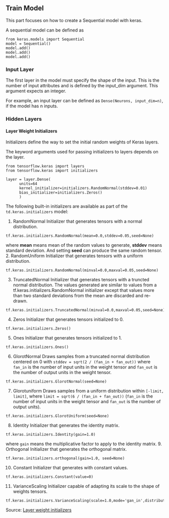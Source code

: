 ## Train Model
This part focuses on how to create a Sequential model with keras.

A sequential model can be defined as 
```
from keras.models import Sequential
model = Sequential()
model.add()
model.add()
model.add()
```
### Input Layer
The first layer in the model must specify the shape of the input. This is the number of input attributes and is defined by the input_dim argument. This argument expects an integer. 

For example, an input layer can be defined as `Dense(Neurons, input_dim=n)`, if the model has n inputs.
### Hidden Layers
#### Layer Weight Initializers
Initializers define the way to set the initial random weights of Keras layers.

The keyword arguments used for passing initializers to layers depends on the layer.
```
from tensorflow.keras import layers
from tensorflow.keras import initializers

layer = layer.Dense(
      units=64
      kernel_initializer=initializers.RandomNormal(stddev=0.01)
      bias_initializer=initializers.Zeros()
      )
 ```
 The following built-in initializers are available as part of the `td.keras.initializers` model:
 1. RandomNormal
 Initializer that generates tensors with a normal distribution.
 ```
 tf.keras.initializers.RandomNormal(mean=0.0,stddev=0.05,seed=None)
 ```
 where **mean** means mean of the random values to generate, **stddev** means standard deviation. And setting **seed** can produce the same random tensor.
 2. RandomUniform
 Initializer that generates tensors with a uniform distribution.
 ```
 tf.keras.initializers.RandomNormal(minval=0.0,maxval=0.05,seed=None)
 ```
 3. TruncatedNormal
 Initializer that generates tensors with a truncted normal distribution.
 The values generated are similar to values from a tf.keras.initializers.RandomNormal initializer except that values more than two standard deviations from the mean are discarded and re-drawn.
 ```
 tf.keras.initializers.TruncatedNormal(minval=0.0,maxval=0.05,seed=None)
 ```
 4. Zeros
 Initializer that generates tensors initialized to 0.
 ```
 tf.keras.initializers.Zeros()
 ```
 5. Ones
 Initializer that generates tensors initialized to 1.
 ```
 tf.keras.initializers.Ones()
 ```
 6. GlorotNormal
 Draws samples from a truncated normal distribution centered on 0 with `stddev = sqrt(2 / (fan_in + fan_out))` where `fan_in` is the number of input units in the weight tensor and `fan_out` is the number of output units in the weight tensor.
 ```
 tf.keras.initializers.GlorotNormal(seed=None)
 ```
 7. Glorotuniform
 Draws samples from a uniform distribution within `[-limit, limit]`, where `limit = sqrt(6 / (fan_in + fan_out))` (`fan_in` is the number of input units in the weight tensor and `fan_out` is the number of output units).
 ```
 tf.keras.initializers.GlorotUniform(seed=None)
 ```
 8. Identity
 Initializer that generates the identity matrix.
 ```
 tf.keras.initializers.Identity(gain=1.0)
 ```
 where `gain` means the multiplicative factor to apply to the identity matrix.
 9. Orthogonal
 Initializer that generates the orthogonal matrix.
 ```
 tf.keras.initializers.orthogonal(gain=1.0, seed=None)
 ```
 10. Constant
 Initializer that generates with constant values.
 ```
 tf.keras.initializers.Constant(value=0)
 ```
 11. VarianceScaling
 Initializer capable of adapting its scale to the shape of weights tensors.
 ```
 tf.keras.initializers.VarianceScaling(scale=1.0,mode='gan_in',distribution='truncated_normal',seed=None)
 ```
 


Source: [Layer weight initializers](https://keras.io/api/layers/initializers/)
